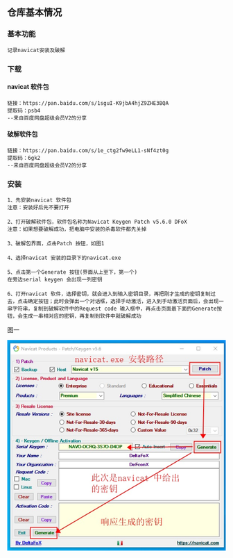 ## 仓库基本情况

### **基本功能**

```
记录navicat安装及破解
```



### 下载

#### navicat 软件包

```
链接：https://pan.baidu.com/s/1sguI-K9jbA4hjZ9ZHE3BQA 
提取码：psb4 
--来自百度网盘超级会员V2的分享
```

#### 破解软件包

```
链接：https://pan.baidu.com/s/1e_ctg2fw9eLL1-sNf4zt0g 
提取码：6gk2 
--来自百度网盘超级会员V2的分享
```

### 安装

```
1、先安装navicat 软件包
注意：安装好后先不要打开

2、打开破解软件包，软件包名称为Navicat Keygen Patch v5.6.0 DFoX
注意：如果想要破解成功，把电脑中安装的杀毒软件都先关掉

3、破解包界面，点击Patch 按钮，如图1

4、选择navicat 安装的目录下的navicat.exe

5、点击第一个Generate 按钮(界面从上至下，第一个)
在旁边serial keygen 会出现一列密钥

6、打开navicat 软件，选择密钥，就会进入到输入密钥目录，再把刚才生成的密钥复制过去，点击确定按钮；此时会弹出一个对话框，选择手动激活，进入到手动激活页面后，会出现一串字符串，复制到破解软件中的Request code 输入框中，再点击页面最下面的Generate按钮，会生成一串相对应的密钥，再复制到软件中就破解成功
```



图一

![图一.jpg](./img/图一.jpg)

